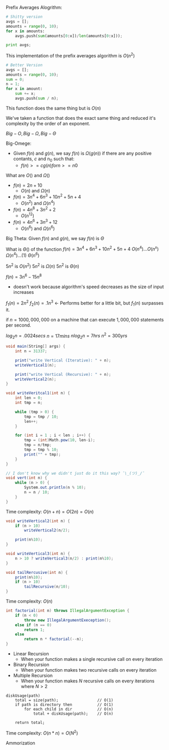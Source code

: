 Prefix Averages Alogrithm:
```Python
# Shitty version
avgs = [];
amounts = range(0, 10);
for x in amounts:
    avgs.push(sum(amounts[0:x])/len(amounts[0:x]));

print avgs;

```
This implementation of the prefix averages algorithm is $O(n^2)$

```Python
# Better Version
avgs = [];
amounts = range(0, 10);
sum = 0;
n = 1;
for x in amount: 
    sum += x;
    avgs.push(sum / n);
```
This function does the same thing but is $O(n)$

We've taken a function that does the exact same thing and reduced it's complexity by the order of an exponent. 

$Big-O, Big-\Omega, Big-\Theta$

Big-Omege:
- Given $f(n)$ and $g(n)$, we say $f(n)$ is $\Omega(g(n))$ if there are any positive contants, $c$ and n<sub>0</sub> such that: 
    - $f(n) >= cg(n) for n >= n\scriptscriptstyle 0$ 


What are $O()$ and $\Omega()$
- $f(n) = 2n+10$
    - $O(n)$ and $\Omega(n)$
- $f(n) = 3n^4 + 6n^3 + 10n^2 + 5n + 4$
    - $O(n^2)$ and $\Omega(n^4)$
- $f(n) = 4n^8 + 3n^2  + 2$
    - $O(n^{12})$
- $f(n) = 4n^6 + 3n^3 +12$
    - $O(n^6)$ and $\Omega(n^6)$

Big Theta: Given $f(n)$ and $g(n)$, we say $f(n)$ is $\Theta$

What is $\Theta()$ of the function $f(n) = 3n^4 + 6n^3 + 10n^2 + 5n+4$
$O(n^4)...O(n^x)$
$\Omega(n^4)...(1)$
$\Theta(n^6)$

$5n^2$ is $O(n^2)$
$5n^2$ is $\Omega(n)$
$5n^2$ is $\Theta(n)$

$f(n) = 3n^6 - 15n^8$
- doesn't work because algorithm's speed decreases as the size of input increases

$f_1(n) = 2n^2$
$f_2(n) = .1n^3$ <- Performs better for a little bit, but $f_1(n)$ surpasses it.

if $n = 1000,000,000$ on a machine that can execute $1,000,000$ statements per second. 

$log_2n = .0024 secs$
$n = 17 mins$
$nlog_2n = 7 hrs$
$n^2 = 300 yrs$


```CS
void main(String[] args) {
    int n = 31337;

    print("write Vertical (Iterative): " + n);
    writeVertical1(n);

    print("write Vertical (Recursive): " + n);
    writeVertical2(n);
}

void writeVeritcal1(int n) {
    int len = 0;
    int tmp = n;

    while (tmp > 0) {
        tmp = tmp / 10;
        len++;
    }

    for (int i = 1 ; i < len ; i++) {
        tmp = (int)Math.pow(10, len-i);
        tmp = n/tmp;
        tmp = tmp % 10;
        print("" + tmp);
    }
}

// I don't know why we didn't just do it this way? ¯\_(ツ)_/¯
void vert(int n) {
    while (n > 0) {
        System.out.println(n % 10);
        n = n / 10;
    }
}
```
Time complexity: $O(n + n) = O(2n) = O(n)$

```CS
void writeVertical2(int n) {
    if (n > 10)
        writeVertical2(n/2);

    print(n%10);
}

void writeVertical3(int n) {
    n > 10 ? writeVertical3(n/2) : print(n%10);
}

void tailRercusive(int n) {
    print(n%10);
    if (n > 10)
        tailRecursive(n/10);
}
```

Time complexity: $O(n)$

```Java
int factorial(int n) throws IllegalArgumentException {
    if (n < 0)
        throw new IllegalArgumentExeception();
    else if (n == 0)
        return 1;
    else 
        return n * factorial(--n);
}
```

- Linear Recursion
    - When your function makes a single recursive call on every iteration
- Binary Recursion
    - When your function makes two recursive calls on every iteration
- Multiple Recursion
    - When your function makes $N$ recursive calls on every iterations where $N > 2$


```
diskUsage(path)
    total = size(path);                 // O(1)
    if path is directory then           // O(1)
        for each child in dir           // O(n)
            total + diskUsage(path);    // O(n)

    return total; 
```
Time complexity: $O(n * n) = O(N^2)$





Ammorization

